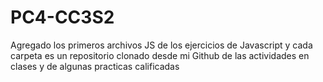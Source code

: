 # PC4-CC3S2

Agregado los primeros archivos JS de los ejercicios de Javascript y cada carpeta es un repositorio clonado desde mi Github de las actividades en clases y de algunas practicas calificadas
